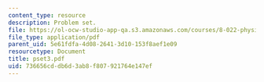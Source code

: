 ```yaml
---
content_type: resource
description: Problem set.
file: https://ol-ocw-studio-app-qa.s3.amazonaws.com/courses/8-022-physics-ii-electricity-and-magnetism-fall-2006/736656cddb6d3ab8f807921764e147ef_pset3.pdf
file_type: application/pdf
parent_uid: 5e61fdfa-4d08-2641-3d10-153f8aef1e09
resourcetype: Document
title: pset3.pdf
uid: 736656cd-db6d-3ab8-f807-921764e147ef
---
```

